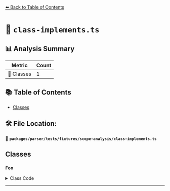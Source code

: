 [⬅️ Back to Table of Contents](../../../../../index.md)

# 📄 `class-implements.ts`

## 📊 Analysis Summary

| Metric | Count |
|--------|-------|
| 🧱 Classes | 1 |

## 📚 Table of Contents

- [Classes](#classes)

## 🛠️ File Location:
📂 **`packages/parser/tests/fixtures/scope-analysis/class-implements.ts`**

## Classes

### `Foo`

<details><summary>Class Code</summary>

```ts
class Foo<Nullable> implements Component<Nullable<SomeOther>, {}>, Component2 {}
```
</details>


---